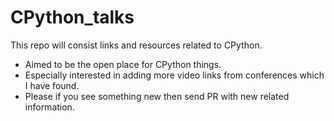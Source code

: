 # CPython_talks
This repo will consist links and resources related to CPython.
* Aimed to be the open place for CPython things.
* Especially interested in adding more video links from conferences which I have found.
* Please if you see something new then send PR with new related information.
